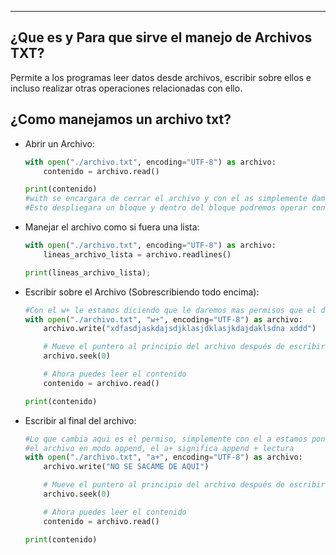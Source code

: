 
---
## **¿Que es y Para que sirve el manejo de Archivos TXT?**

Permite a los programas leer datos desde archivos, escribir sobre ellos e incluso realizar otras operaciones relacionadas con ello.

## **¿Como manejamos un archivo txt?**

- Abrir un Archivo:
    
    ```python
    with open("./archivo.txt", encoding="UTF-8") as archivo:
    	contenido = archivo.read()
    
    print(contenido)
    #with se encargara de cerrar el archivo y con el as simplemente damos un nombre al archivo abierto
    #Esto despliegara un bloque y dentro del bloque podremos operar con el archivo
    ```
    
- Manejar el archivo como si fuera una lista:
    
    ```python
    with open("./archivo.txt", encoding="UTF-8") as archivo:
        lineas_archivo_lista = archivo.readlines()    
    
    print(lineas_archivo_lista);
    ```
    
- Escribir sobre el Archivo (Sobrescribiendo todo encima):
    
    ```python
    #Con el w+ le estamos diciendo que le daremos mas permisos que el de escrutura
    with open("./archivo.txt", "w+", encoding="UTF-8") as archivo:
        archivo.write("xdfasdjaskdajsdjklasjdklasjkdajdaklsdna xddd")
    
        # Mueve el puntero al principio del archivo después de escribir
        archivo.seek(0)
    
        # Ahora puedes leer el contenido
        contenido = archivo.read()
    
    print(contenido)
    ```
    
- Escribir al final del archivo:
    
    ```python
    #Lo que cambia aqui es el permiso, simplemente con el a estamos poniendo
    #el archivo en modo append, el a+ significa append + lectura
    with open("./archivo.txt", "a+", encoding="UTF-8") as archivo:
        archivo.write("NO SE SACAME DE AQUI")
    
        # Mueve el puntero al principio del archivo después de escribir
        archivo.seek(0)
    
        # Ahora puedes leer el contenido
        contenido = archivo.read()
    
    print(contenido)
    ```